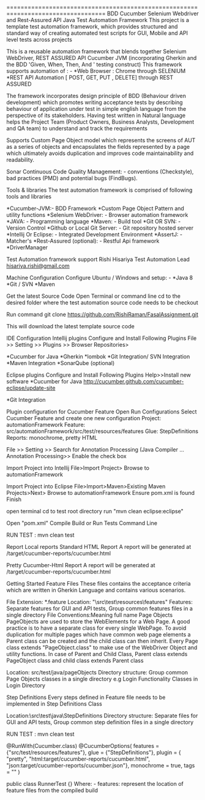 ================================================================================== BDD Cucumber Selenium Webdriver and Rest-Assured API Java Test Automation Framework
This project is a template test automation framework, which provides structured and standard way of creating automated test scripts for GUI, Mobile and API level tests across projects

This is a reusable automation framework that blends together Selenium WebDriver, REST ASSURED API Cucumber JVM (incorporating Gherkin and the BDD 'Given, When, Then, And ' testing construct)
This framework supports automation of : - 
*Web Browser : Chrome through SELENIUM
*REST API Automation [ POST, GET, PUT , DELETE] through REST ASSURED


The framework incorporates design principle of BDD (Behaviour driven development) which promotes writing acceptance tests by describing behaviour of application under test in simple english language from the perspective of its stakeholders. Having test written in Natural language helps the Project Team (Product Owners, Business Analysts, Development and QA team) to understand and track the requirements

Supports Custom Page Object model which represents the screens of AUT as a series of objects and encapsulates the fields represented by a page which ultimately avoids duplication and improves code maintainability and readability.

Sonar Continuous Code Quality Management: - conventions (Checkstyle), bad practices (PMD) and potential bugs (FindBugs).

Tools & libraries
The test automation framework is comprised of following tools and libraries

*Cucumber-JVM:- BDD Framework
*Custom Page Object Pattern and utility functions
*Selenium WebDriver: - Browser automation framework
*JAVA: - Programming language
*Maven: - Build tool
*Git OR SVN: - Version Control
*Github or Local Git Server: - Git repository hosted server
*Intellij Or Eclipse: - Integrated Development Environment
*AssertJ: - Matcher's
*Rest-Assured (optional): - Restful Api framework
*DriverManager

Test Automation framework support
Rishi Hisariya
Test Automation Lead
hisariya.rishi@gmail.com

Machine Configuration
Configure Ubuntu / Windows and setup: -
*Java 8
*Git / SVN
*Maven

Get the latest Source Code
Open Terminal or command line cd to the desired folder where the test automation source code needs to be checkout

Run command git clone https://github.com/RishiRaman/FasalAssignment.git

This will download the latest template source code

IDE Configuration
Intellij plugins
Configure and Install Following Plugins
File >> Setting >> Plugins >> Browser Repositories>

*Cucumber for Java *Gherkin *lombok *Git Integration/ SVN Integration
*Maven Integration *SonarQube (optional)

Eclipse plugins
Configure and Install Following Plugins
Help>>Install new software *Cucumber for Java http://cucumber.github.com/cucumber-eclipse/update-site

*Git Integration

Plugin configuration for Cucumber Feature Open Run Configurations Select Cucumber Feature and create one new configuration Project: automationFramework Feature: src/automationFramework/src/test/resources/features Glue: StepDefinitions Reports: monochrome, pretty HTML

File >> Setting >>
Search for Annotation Processing
(Java Compiler ... Annotation Processing>> Enable the check box

Import Project into Intellij
File>Import Project> Browse to automationFramework

Import Project into Eclipse
File>Import>Maven>Existing Maven Projects>Next> Browse to automationFramework Ensure pom.xml is found Finish

open terminal cd to test root directory run "mvn clean eclipse:eclipse"

Open "pom.xml" 
Compile Build or Run Tests
Command Line

RUN TEST : mvn clean test

Report
Local reports
Standard HTML Report
A report will be generated at /target/cucumber-reports/cucumber.html

Pretty Cucumber-Html Report
A report will be generated at /target/cucumber-reports/cucumber.html

Getting Started
Feature Files
These files contains the acceptance criteria which are written in Gherkin Language and contains various scenarios.

File Extension: *.feature
Location: "\src\test\resources\features"
Features: Separate features for GUI and API tests, Group common features files in a single directory
File Conventions:Meaning full name
Page Objects
PageObjects are used to store the WebElements for a Web Page. A good practice is to have a separate class for every single WebPage. To avoid duplication for multiple pages which have common web page elements a Parent class can be created and the child class can then inherit.
Every Page class extends "PageObject.class" to make use of the WebDriver Object and utility functions.
In case of Parent and Child Class, Parent class extends PageObject class and child class extends Parent class

Location: src/test/java/pageObjects Directory structure: Group common Page Objects classes in a single directory e.g Login Functionality Classes in Login Directory

Step Definitions
Every steps defined in Feature file needs to be implemented in Step Definitions Class

Location:\src\test\java\StepDefinitions 
Directory structure: Separate files for GUI and API tests, Group common step definition files in a single directory

RUN TEST : mvn clean test

@RunWith(Cucumber.class)
@CucumberOptions(
        features = {"src/test/resources/features"},
        glue = {"StepDefinitions"},
        plugin = { "pretty",
                "html:target/cucumber-reports/cucumber.html",
                "json:target/cucumber-reports/cucumber.json"},
        monochrome = true,
        tags = ""
)

public class RunnerTest {}
Where: -
features: represent the location of feature files from the compiled build
